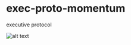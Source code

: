 # exec-proto-momentum
executive protocol


![alt text](http://onelaw.us/images/2020/logos-black/logo-blk-Momentum.png)
